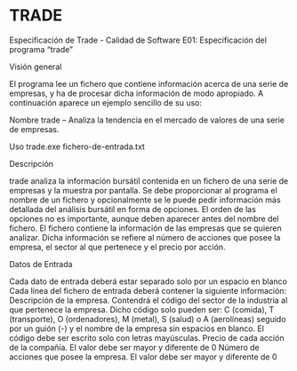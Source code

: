 # TRADE
Especificación de Trade - Calidad de Software
E01: Especificación del programa “trade”

 Visión general
 
El programa lee un fichero que contiene información acerca de una serie de empresas, y ha de procesar dicha información de modo apropiado. A continuación aparece un ejemplo sencillo de su uso:

Nombre
trade – Analiza la tendencia en el mercado de valores de una serie de empresas.

Uso
trade.exe  fichero-de-entrada.txt

Descripción

trade analiza la información bursátil contenida en un fichero de una serie de empresas y la muestra por pantalla. Se debe proporcionar al programa el nombre de un fichero y opcionalmente se le puede pedir información más detallada del análisis bursátil en forma de opciones. El orden de las opciones no es importante, aunque deben aparecer antes del nombre del fichero.
El fichero contiene la información de las empresas que se quieren analizar. Dicha información se refiere al número de acciones que posee la empresa, el sector al que pertenece y el precio por acción.

Datos de Entrada

Cada dato de entrada deberá estar separado solo por un espacio en blanco 
Cada línea del fichero de entrada deberá contener la siguiente información:
Descripción de la empresa.
	Contendrá el código del sector de la industria al que pertenece la empresa. Dicho código solo pueden ser: C (comida), T (transporte), O (ordenadores), M (metal), S (salud) o A (aerolíneas) seguido por un guión (-) y el nombre de la empresa sin espacios en blanco.
	El código debe ser escrito solo con letras mayúsculas.
Precio de cada acción de la compañía.
	El valor debe ser mayor y diferente de 0
Número de acciones que posee la empresa.
	El valor debe ser mayor y diferente de 0


